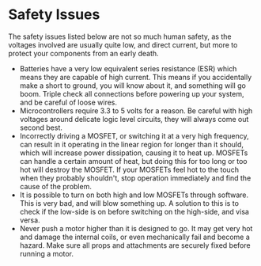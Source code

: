 # Safety Issues #

The safety issues listed below are not so much human safety, as the voltages involved are usually quite low, and direct current, but more to protect your components from an early death.

  * Batteries have a very low equivalent series resistance (ESR) which means they are capable of high current. This means if you accidentally make a short to ground, you will know about it, and something will go boom. Triple check all connections before powering up your system, and be careful of loose wires.
  * Microcontrollers require 3.3 to 5 volts for a reason. Be careful with high voltages around delicate logic level circuits, they will always come out second best.
  * Incorrectly driving a MOSFET, or switching it at a very high frequency, can result in it operating in the linear region for longer than it should, which will increase power dissipation, causing it to heat up. MOSFETs can handle a certain amount of heat, but doing this for too long or too hot will destroy the MOSFET. If your MOSFETs feel hot to the touch when they probably shouldn't, stop operation immediately and find the cause of the problem.
  * It is possible to turn on both high and low MOSFETs through software. This is very bad, and will blow something up. A solution to this is to check if the low-side is on before switching on the high-side, and visa versa.
  * Never push a motor higher than it is designed to go. It may get very hot and damage the internal coils, or even mechanically fail and become a hazard. Make sure all props and attachments are securely fixed before running a motor.